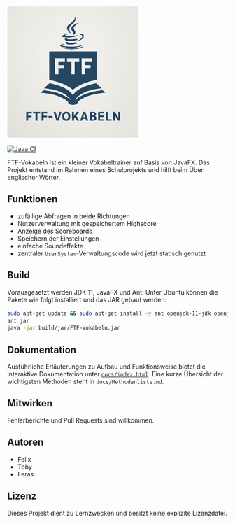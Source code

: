 <img src="./media/Logo.png" alt="Projektlogo" width="300"/>


[![Java CI](https://github.com/Chaosfelix4451/FTF-Vokabeln/actions/workflows/ant.yml/badge.svg)](https://github.com/Chaosfelix4451/FTF-Vokabeln/actions/workflows/ant.yml)

FTF-Vokabeln ist ein kleiner Vokabeltrainer auf Basis von JavaFX. Das Projekt entstand im Rahmen eines Schulprojekts und hilft beim Üben englischer Wörter.

## Funktionen

- zufällige Abfragen in beide Richtungen
- Nutzerverwaltung mit gespeichertem Highscore
- Anzeige des Scoreboards
- Speichern der Einstellungen
- einfache Soundeffekte
- zentraler `UserSystem`-Verwaltungscode wird jetzt statisch genutzt

## Build

Vorausgesetzt werden JDK 11, JavaFX und Ant. Unter Ubuntu können die Pakete wie folgt installiert und das JAR gebaut werden:

```bash
sudo apt-get update && sudo apt-get install -y ant openjdk-11-jdk openjfx
ant jar
java -jar build/jar/FTF-Vokabeln.jar
```

## Dokumentation

Ausführliche Erläuterungen zu Aufbau und Funktionsweise bietet die interaktive Dokumentation unter [`docs/index.html`](docs/index.html). Eine kurze Übersicht der wichtigsten Methoden steht in `docs/Methodenliste.md`.

## Mitwirken

Fehlerberichte und Pull Requests sind willkommen.

## Autoren

- Felix
- Toby
- Feras

## Lizenz

Dieses Projekt dient zu Lernzwecken und besitzt keine explizite Lizenzdatei.
